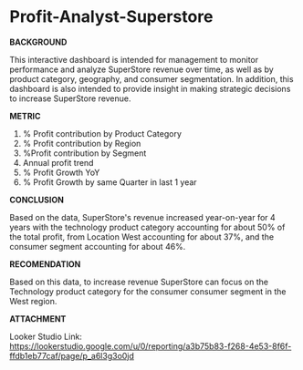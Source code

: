 # Profit-Analyst-Superstore

**BACKGROUND**

This interactive dashboard is intended for management to monitor performance and analyze SuperStore revenue over time, as well as by product category, geography, and consumer segmentation.
In addition, this dashboard is also intended to provide insight in making strategic decisions to increase SuperStore revenue.

**METRIC**
1.  % Profit contribution by Product Category
2.  % Profit contribution by Region
3.  %Profit contribution by Segment
4.  Annual profit trend
5.  % Profit Growth YoY
6.  % Profit Growth by same Quarter in last 1 year

**CONCLUSION**

  Based on the data, SuperStore's revenue increased year-on-year for 4 years with the technology product category accounting for about 50% of the total profit, from Location West accounting for about 37%, and the consumer segment accounting for about 46%.

**RECOMENDATION**

  Based on this data, to increase revenue SuperStore can focus on the Technology product category for the consumer consumer segment in the West region.

**ATTACHMENT**

Looker Studio Link:
https://lookerstudio.google.com/u/0/reporting/a3b75b83-f268-4e53-8f6f-ffdb1eb77caf/page/p_a6l3g3o0jd
